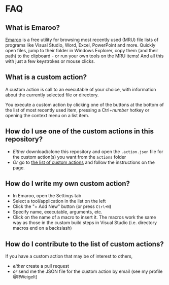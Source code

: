 FAQ
===

What is Emaroo?
---------------

[Emaroo](http://roland-weigelt.de/emaroo) is a free utility for browsing most recently used (MRU) file lists of programs like Visual Studio, Word, Excel, PowerPoint and more. Quickly open files, jump to their folder in Windows Explorer, copy them (and their path) to the clipboard - or run your own tools on the MRU items! And all this with just a few keystrokes or mouse clicks.

What is a custom action?
------------------------

A custom action is call to an executable of your choice, with information about the currently selected file or directory.

You execute a custom action by clicking one of the buttons at the bottom of the list of most recently used item, pressing a Ctrl+_number_ hotkey or opening the context menu on a list item.

How do I use one of the custom actions in this repository?
----------------------------------------------------------

* _Either_ download/clone this repository and open the `.action.json` file for the custom action(s) you want from the `actions` folder
* _Or_ go to [the list of custom actions](README.md) and follow the instructions on the page.

How do I write my own custom action?
------------------------------------

* In Emaroo, open the Settings tab
* Select a tool/application in the list on the left
* Click the "+ Add New" button (or press `Ctrl+N`)
* Specify name, executable, arguments, etc.
* Click on the name of a macro to insert it. The macros work the same way as those in the custom build steps in Visual Studio (i.e. directory macros end on a backslash)

How do I contribute to the list of custom actions?
--------------------------------------------------

If you have a custom action that may be of interest to others,

* _either_ create a pull request
* _or_ send me the JSON file for the custom action by email (see my profile @RWeigelt)
